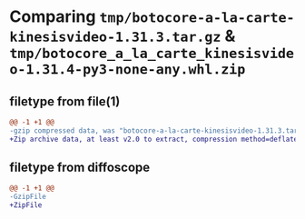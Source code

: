 # Comparing `tmp/botocore-a-la-carte-kinesisvideo-1.31.3.tar.gz` & `tmp/botocore_a_la_carte_kinesisvideo-1.31.4-py3-none-any.whl.zip`

## filetype from file(1)

```diff
@@ -1 +1 @@
-gzip compressed data, was "botocore-a-la-carte-kinesisvideo-1.31.3.tar", last modified: Fri Jul 14 01:46:21 2023, max compression
+Zip archive data, at least v2.0 to extract, compression method=deflate
```

## filetype from diffoscope

```diff
@@ -1 +1 @@
-GzipFile
+ZipFile
```

